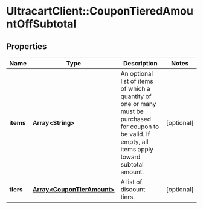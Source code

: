 # UltracartClient::CouponTieredAmountOffSubtotal

## Properties
Name | Type | Description | Notes
------------ | ------------- | ------------- | -------------
**items** | **Array&lt;String&gt;** | An optional list of items of which a quantity of one or many must be purchased for coupon to be valid.  If empty, all items apply toward subtotal amount. | [optional] 
**tiers** | [**Array&lt;CouponTierAmount&gt;**](CouponTierAmount.md) | A list of discount tiers. | [optional] 


